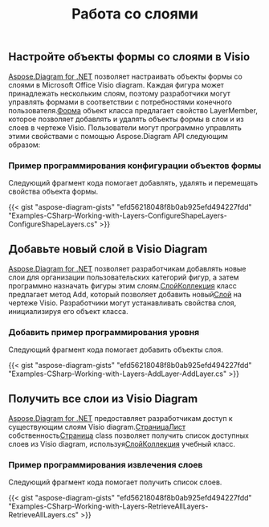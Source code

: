 ﻿---
title: Работа со слоями
type: docs
weight: 130
url: /ru/net/working-with-layers/
description: В этом разделе объясняется, как добавить или получить информацию о слое в форме visio с помощью Aspose.Diagram.
---
## **Настройте объекты формы со слоями в Visio**
[Aspose.Diagram for .NET](https://products.aspose.com/diagram/net/) позволяет настраивать объекты формы со слоями в Microsoft Office Visio diagram. Каждая фигура может принадлежать нескольким слоям, поэтому разработчики могут управлять формами в соответствии с потребностями конечного пользователя.[Форма](http://www.aspose.com/api/net/diagram/aspose.diagram/shape) объект класса предлагает свойство LayerMember, которое позволяет добавлять и удалять объекты формы в слои и из слоев в чертеже Visio. Пользователи могут программно управлять этими свойствами с помощью Aspose.Diagram API следующим образом:
### **Пример программирования конфигурации объектов формы**
Следующий фрагмент кода помогает добавлять, удалять и перемещать свойства объекта формы.

{{< gist "aspose-diagram-gists" "efd56218048f8b0ab925efd494227fdd" "Examples-CSharp-Working-with-Layers-ConfigureShapeLayers-ConfigureShapeLayers.cs" >}}
## **Добавьте новый слой в Visio Diagram**
[Aspose.Diagram for .NET](https://products.aspose.com/diagram/net/) позволяет разработчикам добавлять новые слои для организации пользовательских категорий фигур, а затем программно назначать фигуры этим слоям.[СлойКоллекция](http://www.aspose.com/api/net/diagram/aspose.diagram/layercollection) класс предлагает метод Add, который позволяет добавить новый[Слой](http://www.aspose.com/api/net/diagram/aspose.diagram/layer) на чертеже Visio. Разработчики могут устанавливать свойства слоя, инициализируя его объект класса.
### **Добавить пример программирования уровня**
Следующий фрагмент кода помогает добавить объекты слоя.

{{< gist "aspose-diagram-gists" "efd56218048f8b0ab925efd494227fdd" "Examples-CSharp-Working-with-Layers-AddLayer-AddLayer.cs" >}}
## **Получить все слои из Visio Diagram**
[Aspose.Diagram for .NET](https://products.aspose.com/diagram/net/) предоставляет разработчикам доступ к существующим слоям Visio diagram.[СтраницаЛист](http://www.aspose.com/api/net/diagram/aspose.diagram/pagesheet) собственность[Страница](http://www.aspose.com/api/net/diagram/aspose.diagram/page) class позволяет получить список доступных слоев из Visio diagram, используя[СлойКоллекция](http://www.aspose.com/api/net/diagram/aspose.diagram/layercollection) учебный класс.
### **Пример программирования извлечения слоев**
Следующий фрагмент кода помогает получить список слоев.

{{< gist "aspose-diagram-gists" "efd56218048f8b0ab925efd494227fdd" "Examples-CSharp-Working-with-Layers-RetrieveAllLayers-RetrieveAllLayers.cs" >}}
